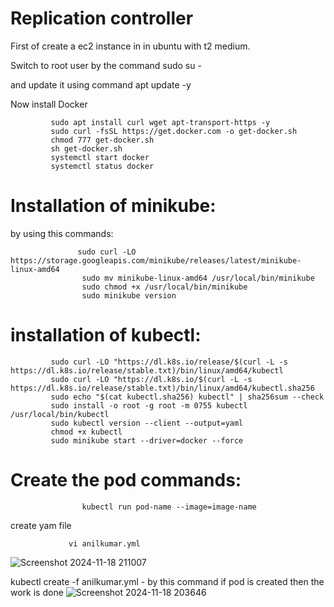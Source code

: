 # Replication controller
First of create a ec2 instance in in ubuntu with t2 medium.

Switch to root user by the command sudo su -

and update it using command apt update -y

Now install Docker 

             sudo apt install curl wget apt-transport-https -y
             sudo curl -fsSL https://get.docker.com -o get-docker.sh 
             chmod 777 get-docker.sh
             sh get-docker.sh
             systemctl start docker
             systemctl status docker

# Installation of minikube:

by using this commands:

                   sudo curl -LO https://storage.googleapis.com/minikube/releases/latest/minikube-linux-amd64
                    sudo mv minikube-linux-amd64 /usr/local/bin/minikube
                    sudo chmod +x /usr/local/bin/minikube
                    sudo minikube version

# installation of kubectl:

             sudo curl -LO "https://dl.k8s.io/release/$(curl -L -s https://dl.k8s.io/release/stable.txt)/bin/linux/amd64/kubectl 
             sudo curl -LO "https://dl.k8s.io/$(curl -L -s https://dl.k8s.io/release/stable.txt)/bin/linux/amd64/kubectl.sha256
             sudo echo "$(cat kubectl.sha256) kubectl" | sha256sum --check
             sudo install -o root -g root -m 0755 kubectl /usr/local/bin/kubectl
             sudo kubectl version --client --output=yaml 
             chmod +x kubectl
             sudo minikube start --driver=docker --force
# Create the pod commands:
                    kubectl run pod-name --image=image-name 
create yam file 

                 vi anilkumar.yml
![Screenshot 2024-11-18 211007](https://github.com/user-attachments/assets/a07ce09a-f141-4126-aa3d-42699b2e5662)


kubectl create -f anilkumar.yml - by this command if pod is created then the work is done
![Screenshot 2024-11-18 203646](https://github.com/user-attachments/assets/0beb719b-9ee9-4de0-a2dd-4d5aa3f90ac0)
